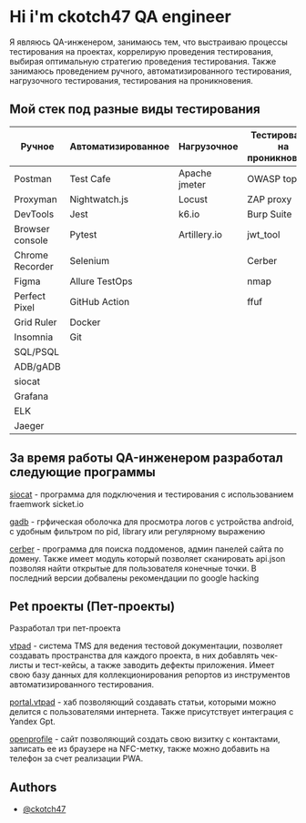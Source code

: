 # Hi i'm ckotch47 QA engineer
Я являюсь QA-инженером, занимаюсь тем, что выстраиваю процессы тестирования на проектах, коррелирую проведения тестирования, выбирая оптимальную стратегию проведения тестирования.
Также занимаюсь проведением ручного, автоматизированного тестирования, нагрузочного тестирования, тестирования на проникновения.

## Мой стек под разные виды тестирования
|Ручное|Автоматизированное|Нагрузочное|Тестирование на проникновение|
|-------------|-------------|-------------|-------------|
| Postman | Test Cafe | Apache jmeter | OWASP top 10 |
| Proxyman | Nightwatch.js | Locust | ZAP proxy |
| DevTools | Jest | k6.io | Burp Suite |
| Browser console | Pytest | Artillery.io | jwt_tool |
| Chrome Recorder | Selenium | | Cerber |
| Figma | Allure TestOps | | nmap |
| Perfect Pixel | GitHub Action | | ffuf |
| Grid Ruler | Docker | | |
| Insomnia | Git | | |
| SQL/PSQL | | | |
| ADB/gADB | | | |
| siocat | | | |
| Grafana | | | |
| ELK | | | |
| Jaeger | | | |
## За время работы QA-инженером разработал следующие программы
[siocat](https://github.com/ckotch47/siocat) - программа для подключения и тестирования с использованием fraemwork sicket.io

[gadb](https://github.com/ckotch47/gui_for_adb) - грфическая оболочка для просмотра логов с устройства android, с удобным фильтром по pid, library или регулярному выражению

[cerber](https://github.com/ckotch47/cerber) - программа для поиска поддоменов, админ панелей сайта по домену. Также имеет модуль который позволяет сканировать api.json позволяя найти открытые для пользователя конечные точки. В последний версии добвалены рекомендации по google hacking

## Pet проекты (Пет-проекты)
Разработал три пет-проекта

[vtpad](https://app.vtpad.ru) - система TMS для ведения тестовой документации, позволяет создавать пространства для каждого проекта, в них добавлять чек-листы и тест-кейсы, а также заводить дефекты приложения. Имеет свою базу данных для коллекционирования репортов из инструментов автоматизированного тестирования.

[portal.vtpad](https://portal.vtpad.ru/) - хаб позволяющий создавать статьи, которыми можно делится с пользователями интернета. Также присутствует интеграция с Yandex Gpt.

[openprofile](https://openprofile.vtpad.ru) - сайт позволяющий создать свою визитку с контактами, записать ее из браузере на NFC-метку, также можно добавить на телефон за счет реализации PWA.

## Authors
- [@ckotch47](https://github.com/ckotch47)
